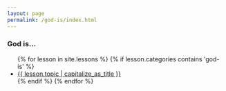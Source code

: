 ```yaml
---
layout: page
permalink: /god-is/index.html
---
```


### God is... 
<ul>
{% for lesson in site.lessons %}
  {% if lesson.categories contains 'god-is' %}
   <li> <a href="{{ lesson.url }}">{{ lesson.topic | capitalize_as_title }}</a></li>
  {% endif %}
{% endfor %}
</ul>

